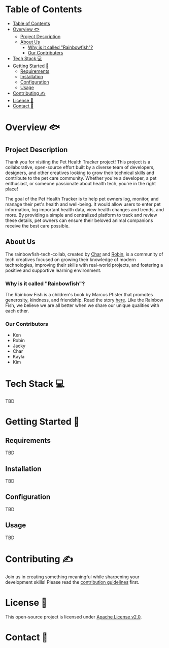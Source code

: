 # Table of Contents

- [Table of Contents](#table-of-contents)
- [Overview 🐟](#overview-)
	- [Project Description](#project-description)
	- [About Us](#about-us)
		- [Why is it called "Rainbowfish"?](#why-is-it-called-rainbowfish)
		- [Our Contributers](#our-contributers)
- [Tech Stack 💻](#tech-stack-)
- [Getting Started 🚀](#getting-started-)
	- [Requirements](#requirements)
	- [Installation](#installation)
	- [Configuration](#configuration)
	- [Usage](#usage)
- [Contributing ✍️](#contributing-️)
- [License 📃](#license-)
- [Contact 💬](#contact-)

# Overview 🐟

## Project Description

Thank you for visiting the Pet Health Tracker project! This project is a collaborative, open-source effort built by a diverse team of developers, designers, and other creatives looking to grow their technical skills and contribute to the pet care community. Whether you're a developer, a pet enthusiast, or someone passionate about health tech, you're in the right place!

The goal of the Pet Health Tracker is to help pet owners log, monitor, and manage their pet's health and well-being. It would allow users to enter pet information, log important health data, view health changes and trends, and more. By providing a simple and centralized platform to track and review these details, pet owners can ensure their beloved animal companions receive the best care possible.

## About Us

The rainbowfish-tech-collab, created by [Char](https://github.com/charburton18) and [Robin](https://github.com/robinallenaz), is a community of tech creatives focused on growing their knowledge of modern technologies, improving their skills with real-world projects, and fostering a positive and supportive learning environment.

### Why is it called "Rainbowfish"?

The Rainbow Fish is a children's book by Marcus Pfister that promotes generosity, kindness, and friendship. Read the story [here](https://milldamschool.org/wp-content/uploads/sites/4/2022/09/The_rainbow_fish.pdf). Like the Rainbow Fish, we believe we are all better when we share our unique qualities with each other.

### Our Contributors
- Ken
- Robin
- Jacky
- Char
- Kayla
- Kim

# Tech Stack 💻

TBD

# Getting Started 🚀

## Requirements

TBD

## Installation

TBD

## Configuration

TBD

## Usage

TBD

# Contributing ✍️

Join us in creating something meaningful while sharpening your development skills! Please read the [contribution guidelines](https://github.com/Rainbowfish-Tech-Collab/Pet-Health-Tracker/blob/main/CONTRIBUTING.md) first.

# License 📃

This open-source project is licensed under [Apache License v2.0](https://www.apache.org/licenses/LICENSE-2.0).

# Contact 💬
